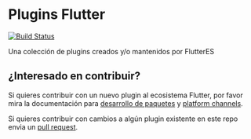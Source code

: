 # Plugins Flutter

[![Build Status](https://travis-ci.org/flutter-es/plugins.svg?branch=master)](https://travis-ci.org/flutter-es/plugins)

Una colección de plugins creados y/o mantenidos por FlutterES

## ¿Interesado en contribuir?

Si quieres contribuir con un nuevo plugin al ecosistema Flutter, por favor 
mira la documentación para [desarrollo de paquetes](https://flutter-es.io/developing-packages/) y
[platform channels](https://flutter-es.io/platform-channels/).

Si quieres contribuir con cambios a algún plugin existente en este repo 
envia un [pull request](https://github.com/flutter-es/plugins/pulls).

<!--- ## Plugins
Estos son los plugins disponibles en este repositorio.

| Plugin | Pub |
|--------|-----|
-->


